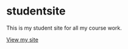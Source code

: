# studentsite
This is my student site for all my course work.

[View my site](https://apalilio.github.io/studentsite)
 
